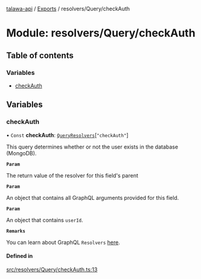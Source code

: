 [talawa-api](../README.md) / [Exports](../modules.md) / resolvers/Query/checkAuth

# Module: resolvers/Query/checkAuth

## Table of contents

### Variables

- [checkAuth](resolvers_Query_checkAuth.md#checkauth)

## Variables

### checkAuth

• `Const` **checkAuth**: [`QueryResolvers`](types_generatedGraphQLTypes.md#queryresolvers)[``"checkAuth"``]

This query determines whether or not the user exists in the database (MongoDB).

**`Param`**

The return value of the resolver for this field's parent

**`Param`**

An object that contains all GraphQL arguments provided for this field.

**`Param`**

An object that contains `userId`.

**`Remarks`**

You can learn about GraphQL `Resolvers` [here](https://www.apollographql.com/docs/apollo-server/data/resolvers/).

#### Defined in

[src/resolvers/Query/checkAuth.ts:13](https://github.com/PalisadoesFoundation/talawa-api/blob/ac416c4/src/resolvers/Query/checkAuth.ts#L13)
